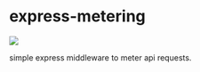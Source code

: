 # express-metering
![](https://api.travis-ci.org/chartotu19/express-metering.svg?branch=master)

simple express middleware to meter api requests.
